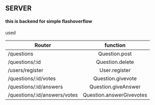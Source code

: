 
## SERVER


#### this is backend for simple flashoverflow

used

| Router        | function           |
| ------------- |:-------------: |
| /questions      | Question.post  |
| /questions/:id      | Question.delete      |
| /users/register | User.register     |
| /questions/:id/votes | Question.givevote |
| /questions/:id/answers | Question.giveAnswer |
| /questions/:id/answers/votes | Question.answerGivevotes |
